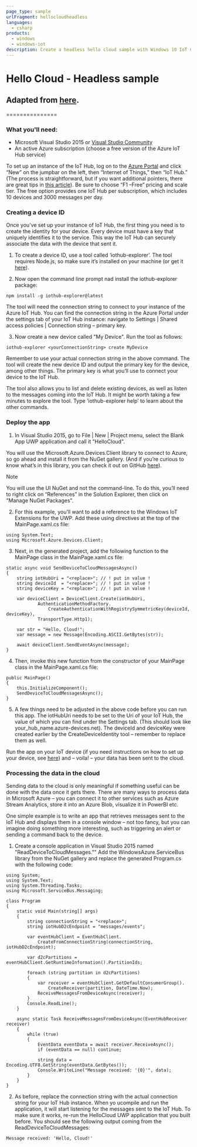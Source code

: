 ```yaml
---
page_type: sample
urlFragment: hellocloudheadless
languages:
  - csharp
products:
  - windows
  - windows-iot
description: Create a headless hello cloud sample with Windows 10 IoT Core and Azure.
---
```


# Hello Cloud - Headless sample

## Adapted from [here](https://blogs.windows.com/buildingapps/2015/12/09/windows-iot-core-and-azure-iot-hub-putting-the-i-in-iot/).
===============

### What you'll need:
* Microsoft Visual Studio 2015 or [Visual Studio Community](https://docs.nuget.org/consume/Package-Manager-Dialog)
* An active Azure subscription (choose a free version of the Azure IoT Hub service)

To set up an instance of the IoT Hub, log on to the [Azure Portal](https://portal.azure.com/) and click “New” on the jumpbar on the left, then “Internet of Things,” then “IoT Hub.” (The process is straightforward, but if you want additional pointers, there are great tips in [this article](https://azure.microsoft.com/en-us/documentation/articles/iot-hub-csharp-csharp-getstarted/#create-an-iot-hub)). Be sure to choose “F1 –Free” pricing and scale tier. The free option provides one IoT Hub per subscription, which includes 10 devices and 3000 messages per day.

### Creating a device ID

Once you’ve set up your instance of IoT Hub, the first thing you need is to create the identity for your device. Every device must have a key that uniquely identifies it to the service. This way the IoT Hub can securely associate the data with the device that sent it.

1. To create a device ID, use a tool called ‘iothub-explorer’. The tool requires Node.js, so make sure it’s installed on your machine (or get it [here](https://nodejs.org/en/download/)).

2. Now open the command line prompt nad install the iothub-explorer package:

```
npm install -g iothub-explorer@latest
```

The tool will need the connection string to connect to your instance of the Azure IoT Hub. You can find the connection string in the Azure Portal under the settings tab of your IoT Hub instance: navigate to Settings | Shared access policies | Connection string – primary key.

3. Now create a new device called "My Device". Run the tool as follows:

```
iothub-explorer <yourConnectionString> create MyDevice
```

Remember to use your actual connection string in the above command. The tool will create the new device ID and output the primary key for the device, among other things. The primary key is what you’ll use to connect your device to the IoT Hub.

The tool also allows you to list and delete existing devices, as well as listen to the messages coming into the IoT Hub. It might be worth taking a few minutes to explore the tool. Type ‘iothub-explorer help’ to learn about the other commands.

### Deploy the app

1. In Visual Studio 2015, go to File | New | Project menu, select the Blank App UWP application and call it "HelloCloud".

You will use the Microsoft.Azure.Devices.Client library to connect to Azure, so go ahead and install it from the NuGet gallery. (And if you’re curious to know what’s in this library, you can check it out on GitHub [here](https://github.com/azure/azure-iot-sdks)). 

> [!NOTE]
> You will use the UI NuGet and not the command-line. To do this, you’ll need to right click on “References” in the Solution Explorer, then click on "Manage NuGet Packages".

2. For this example, you’ll want to add a reference to the Windows IoT Extensions for the UWP. Add these using directives at the top of the MainPage.xaml.cs file:

```
using System.Text;
using Microsoft.Azure.Devices.Client;
```

3. Next, in the generated project, add the following function to the MainPage class in the MainPage.xaml.cs file:

```
static async void SendDeviceToCloudMessagesAsync()
{
    string iotHubUri = "<replace>"; // ! put in value !
    string deviceId  = "<replace>"; // ! put in value !
    string deviceKey = "<replace>"; // ! put in value !
 
    var deviceClient = DeviceClient.Create(iotHubUri,
            AuthenticationMethodFactory.
                CreateAuthenticationWithRegistrySymmetricKey(deviceId, deviceKey), 
            TransportType.Http1);
 
    var str = "Hello, Cloud!";
    var message = new Message(Encoding.ASCII.GetBytes(str));
 
    await deviceClient.SendEventAsync(message);
}
```
4. Then, invoke this new function from the constructor of your MainPage class in the MainPage.xaml.cs file:

```
public MainPage()
{
    this.InitializeComponent();
    SendDeviceToCloudMessagesAsync();
}
```

5. A few things need to be adjusted in the above code before you can run this app. The iotHubUri needs to be set to the Uri of your IoT Hub, the value of which you can find under the Settings tab. (This should look like your_hub_name.azure-devices.net). The deviceId and deviceKey were created earlier by the CreateDeviceIdentity tool – remember to replace them as well.


Run the app on your IoT device (if you need instructions on how to set up your device, see [here](https://docs.microsoft.com/en-us/windows/iot-core/getstarted)) and – voila! – your data has been sent to the cloud.

### Processing the data in the cloud

Sending data to the cloud is only meaningful if something useful can be done with the data once it gets there. There are many ways to process data in Microsoft Azure – you can connect it to other services such as Azure Stream Analytics, store it into an Azure Blob, visualize it in PowerBI etc.

One simple example is to write an app that retrieves messages sent to the IoT Hub and displays them in a console window – not too fancy, but you can imagine doing something more interesting, such as triggering an alert or sending a command back to the device.

1. Create a console application in Visual Studio 2015 named "ReadDeviceToCloudMessages."" Add the WindowsAzure.ServiceBus library from the NuGet gallery and replace the generated Program.cs with the following code:

```
using System;
using System.Text;
using System.Threading.Tasks;
using Microsoft.ServiceBus.Messaging;
 
class Program
{
    static void Main(string[] args)
    {
        string connectionString = "<replace>";
        string iotHubD2cEndpoint = "messages/events";
 
        var eventHubClient = EventHubClient.
            CreateFromConnectionString(connectionString, iotHubD2cEndpoint);
 
        var d2cPartitions = eventHubClient.GetRuntimeInformation().PartitionIds;
 
        foreach (string partition in d2cPartitions)
        {
            var receiver = eventHubClient.GetDefaultConsumerGroup().
                CreateReceiver(partition, DateTime.Now);
            ReceiveMessagesFromDeviceAsync(receiver);
        }
        Console.ReadLine();
    }
 
    async static Task ReceiveMessagesFromDeviceAsync(EventHubReceiver receiver)
    {
        while (true)
        {
            EventData eventData = await receiver.ReceiveAsync();
            if (eventData == null) continue;
 
            string data = Encoding.UTF8.GetString(eventData.GetBytes());
            Console.WriteLine("Message received: '{0}'", data);
        }
    }
}
```

2. As before, replace the connection string with the actual connection string for your IoT Hub instance. When yo ucompile and run the application, it will start listening for the messages sent to the IoT Hub. To make sure it works, re-run the HelloCloud UWP application that you built before. You should see the following output coming from the ReadDeviceToCloudMessages:

```
Message received: 'Hello, Cloud!'
```
